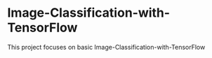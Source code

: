 # Image-Classification-with-TensorFlow
This project focuses on basic Image-Classification-with-TensorFlow
